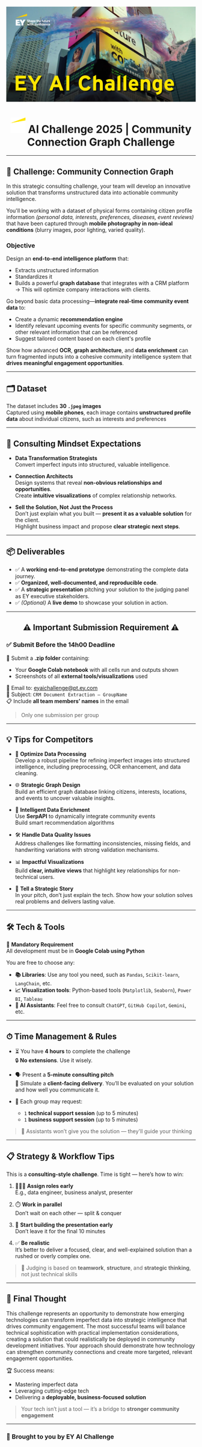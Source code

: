 ![alt text](https://github.com/EYAIChallenge/Overview/blob/main/Banner-EY-1280x640.jpg "EY AI Challenge")

<h1 align="center"> <img src="https://github.com/EYAIChallenge/Overview/blob/main/EY_Logo_Beam_RGB_White_Yellow.png" width="40" alt="Logo"/> AI Challenge 2025 | Community Connection Graph Challenge </h1>

---

## 🧠 Challenge: Community Connection Graph

In this strategic consulting challenge, your team will develop an innovative solution that transforms unstructured data into actionable community intelligence.

You'll be working with a dataset of physical forms containing citizen profile information *(personal data, interests, preferences, diseases, event reviews)* that have been captured through **mobile photography in non-ideal conditions** (blurry images, poor lighting, varied quality).

### **Objective**  
Design an **end-to-end intelligence platform** that:
- Extracts unstructured information
- Standardizes it
- Builds a powerful **graph database** that integrates with a CRM platform  
  → This will optimize company interactions with clients.

Go beyond basic data processing—**integrate real-time community event data** to:
- Create a dynamic **recommendation engine**
- Identify relevant upcoming events for specific community segments, or other relevant information that can be referenced
- Suggest tailored content based on each client's profile

Show how advanced **OCR**, **graph architecture**, and **data enrichment** can turn fragmented inputs into a cohesive community intelligence system that **drives meaningful engagement opportunities**.

---

## 🗂️ Dataset

The dataset includes **30 `.jpeg` images**  
Captured using **mobile phones**, each image contains **unstructured profile data** about individual citizens, such as interests and preferences  

---

## 🧩 Consulting Mindset Expectations

- **Data Transformation Strategists**  
  Convert imperfect inputs into structured, valuable intelligence.

- **Connection Architects**  
  Design systems that reveal **non-obvious relationships and opportunities**.  
  Create **intuitive visualizations** of complex relationship networks.

- **Sell the Solution, Not Just the Process**  
  Don’t just explain what you built — **present it as a valuable solution** for the client.  
  Highlight business impact and propose **clear strategic next steps**.

---

## 📦 Deliverables

- ✅ A **working end-to-end prototype** demonstrating the complete data journey.
- ✅ **Organized, well-documented, and reproducible code**.
- ✅ A **strategic presentation** pitching your solution to the judging panel as EY executive stakeholders.
- ✅ *(Optional)* A **live demo** to showcase your solution in action.

---

<h2 align="center">⚠️ Important Submission Requirement ⚠️</h2>
<h3>✅ Submit Before the 14h00 Deadline</h3>

📁 Submit a **.zip folder** containing:
- Your **Google Colab notebook** with all cells run and outputs shown
- Screenshots of all **external tools/visualizations** used

📧 Email to: [eyaichallenge@pt.ey.com](mailto:eyaichallenge@pt.ey.com)  
📌 Subject: `CRM Document Extraction – GroupName`  
📋 Include **all team members’ names** in the email

> Only one submission per group

---

## 💡 Tips for Competitors

- 🔧 **Optimize Data Processing**  
  Develop a robust pipeline for refining imperfect images into structured intelligence, including preprocessing, OCR enhancement, and data cleaning.

- 🌐 **Strategic Graph Design**  
  Build an efficient graph database linking citizens, interests, locations, and events to uncover valuable insights.

- 🚀 **Intelligent Data Enrichment**  
  Use **SerpAPI** to dynamically integrate community events  
  Build smart recommendation algorithms

- 🛠️ **Handle Data Quality Issues**  
  Address challenges like formatting inconsistencies, missing fields, and handwriting variations with strong validation mechanisms.

- 📊 **Impactful Visualizations**  
  Build **clear, intuitive views** that highlight key relationships for non-technical users.

- 🎯 **Tell a Strategic Story**  
  In your pitch, don’t just explain the tech. Show how your solution solves real problems and delivers lasting value.
  
---

## 🛠 Tech & Tools

🚨 **Mandatory Requirement**  
All development must be in **Google Colab using Python**

You are free to choose any:
- **📚 Libraries**: Use any tool you need, such as `Pandas`, `Scikit-learn`, `LangChain`, etc.
- **📈 Visualization tools**: Python-based tools (`Matplotlib`, `Seaborn`), `Power BI`, `Tableau`
- **🤖 AI Assistants**: Feel free to consult `ChatGPT`, `GitHub Copilot`, `Gemini`, etc.

---

## ⏱ Time Management & Rules

- ⏳ You have **4 hours** to complete the challenge  
  🔒 **No extensions**. Use it wisely.

- 🗣 Present a **5-minute consulting pitch**  
  🎯 Simulate a **client-facing delivery**. You’ll be evaluated on your solution and how well you communicate it.

- 👥 Each group may request:
  - `1` **technical support session** (up to 5 minutes)
  - `1` **business support session** (up to 5 minutes)

> 💬 Assistants won’t give you the solution — they'll guide your thinking

---

## 📋 Strategy & Workflow Tips

This is a **consulting-style challenge**. Time is tight — here’s how to win:

1. 🧑‍🤝‍🧑 **Assign roles early**  
   E.g., data engineer, business analyst, presenter

2. ⏱️ **Work in parallel**  
   Don’t wait on each other — split & conquer

3. 🎤 **Start building the presentation early**  
   Don’t leave it for the final 10 minutes

4. ✅ **Be realistic**  
   It’s better to deliver a focused, clear, and well-explained solution than a rushed or overly complex one.

> 🧠 Judging is based on **teamwork**, **structure**, and **strategic thinking**, not just technical skills

---

## 💬 Final Thought

This challenge represents an opportunity to demonstrate how emerging technologies can transform imperfect data into strategic intelligence that drives community engagement. The most successful teams will balance technical sophistication with practical implementation considerations, creating a solution that could realistically be deployed in community development initiatives. Your approach should demonstrate how technology can strengthen community connections and create more targeted, relevant engagement opportunities.

🏆 Success means:
- Mastering imperfect data
- Leveraging cutting-edge tech
- Delivering a **deployable, business-focused solution**

> Your tech isn’t just a tool — it’s a bridge to **stronger community engagement**

---

### 🏁 Brought to you by **EY AI Challenge**

